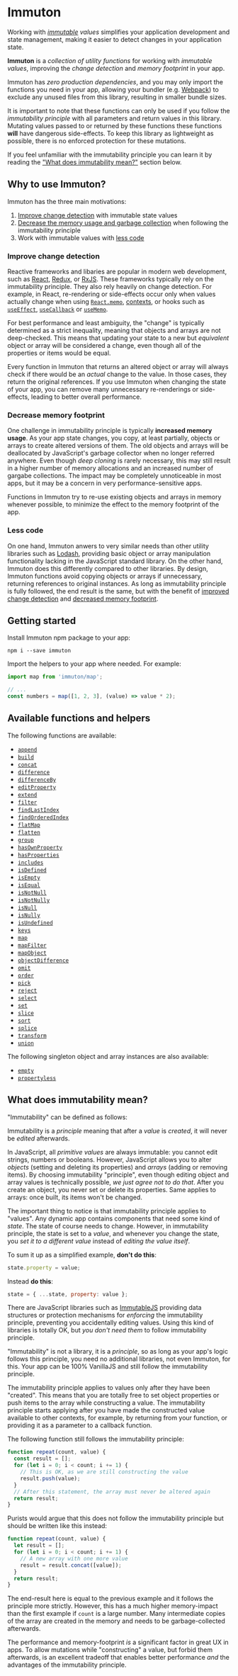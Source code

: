 # Immuton

Working with _[immutable](https://en.wikipedia.org/wiki/Immutable_object) values_ simplifies your application development and state management, making it easier to detect changes in your application state.

**Immuton** is a _collection of utility functions_ for working with _immutable values_, improving the _change detection_ and _memory footprint_ in your app.

Immuton has _zero production dependencies_, and you may only import the functions you need in your app, allowing your bundler (e.g. [Webpack](https://webpack.js.org/)) to exclude any unused files from this library, resulting in smaller bundle sizes.

It is important to note that these functions can only be used if you follow the _immutability principle_ with all parameters and return values in this library. Mutating values passed to or returned by these functions these functions **will** have dangerous side-effects. To keep this library as lightweight as possible, there is no enforced protection for these mutations.

If you feel unfamiliar with the immutability principle you can learn it by reading the ["What does immutability mean?"](#what-does-immutability-mean) section below.

## Why to use Immuton?

Immuton has the three main motivations:

1. [Improve change detection](#improve-change-detecion) with immutable state values
2. [Decrease the memory usage and garbage collection](#decrease-memory-footprint) when following the immutability principle
3. Work with immutable values with [less code](#less-code)

### Improve change detection

Reactive frameworks and libaries are popular in modern web development, such as [React](https://reactjs.org/), [Redux](https://redux.js.org/), or [RxJS](https://rxjs-dev.firebaseapp.com/). These frameworks typically rely on the immutability principle. They also rely heavily on change detection. For example, in React, re-rendering or side-effects occur only when values actually change when using [`React.memo`](https://reactjs.org/docs/react-api.html#reactmemo), [contexts](https://reactjs.org/docs/context.html), or hooks such as [`useEffect`](https://reactjs.org/docs/hooks-reference.html#useeffect), [`useCallback`](https://reactjs.org/docs/hooks-reference.html#usecallback) or [`useMemo`](https://reactjs.org/docs/hooks-reference.html#usememo).

For best performance and least ambiguity, the "change" is typically determined as a strict inequality, meaning that objects and arrays are not deep-checked. This means that updating your state to a new but _equivalent_ object or array will be considered a change, even though all of the properties or items would be equal.

Every function in Immuton that returns an altered object or array will always check if there would be an _actual_ change to the value. In those cases, they return the original references. If you use Immuton when changing the state of your app, you can remove many unnecessary re-renderings or side-effects, leading to better overall performance.

### Decrease memory footprint

One challenge in immutability principle is typically **increased memory usage**. As your app state changes, you copy, at least partially, objects or arrays to create altered versions of them. The old objects and arrays will be deallocated by JavaScript's garbage collector when no longer referred anywhere. Even though _deep cloning_ is rarely necessary, this may still result in a higher number of memory allocations and an increased number of gargabe collections. The impact may be completely unnoticeable in most apps, but it may be a concern in very performance-sensitive apps.

Functions in Immuton try to re-use existing objects and arrays in memory whenever possible, to minimize the effect to the memory footprint of the app.

### Less code

On one hand, Immuton anwers to very similar needs than other utility libraries such as [Lodash](https://lodash.com/), providing basic object or array manipulation functionality lacking in the JavaScript standard library.
On the other hand, Immuton does this differently compared to other libraries. By design, Immuton functions avoid copying objects or arrays if unnecessary, returning references to original instances. As long as immutability principle is fully followed, the end result is the same, but with the benefit of [improved change detection](#improve-change-detection) and [decreased memory footprint](#decrease-memory-footprint).

## Getting started

Install Immuton npm package to your app:

    npm i --save immuton

Import the helpers to your app where needed. For example:

```javascript
import map from 'immuton/map';

// ...
const numbers = map([1, 2, 3], (value) => value * 2);
```

## Available functions and helpers

The following functions are available:

- [`append`](./append.ts)
- [`build`](./build.ts)
- [`concat`](./concat.ts)
- [`difference`](./difference.ts)
- [`differenceBy`](./differenceBy.ts)
- [`editProperty`](./editProperty.ts)
- [`extend`](./extend.ts)
- [`filter`](./filter.ts)
- [`findLastIndex`](./findLastIndex.ts)
- [`findOrderedIndex`](./findOrderedIndex.ts)
- [`flatMap`](./flatMap.ts)
- [`flatten`](./flatten.ts)
- [`group`](./group.ts)
- [`hasOwnProperty`](./hasOwnProperty.ts)
- [`hasProperties`](./hasProperties.ts)
- [`includes`](./includes.ts)
- [`isDefined`](./isDefined.ts)
- [`isEmpty`](./isEmpty.ts)
- [`isEqual`](./isEqual.ts)
- [`isNotNull`](./isNotNull.ts)
- [`isNotNully`](./isNotNully.ts)
- [`isNull`](./isNull.ts)
- [`isNully`](./isNully.ts)
- [`isUndefined`](./isUndefined.ts)
- [`keys`](./keys.ts)
- [`map`](./map.ts)
- [`mapFilter`](./mapFilter.ts)
- [`mapObject`](./mapObject.ts)
- [`objectDifference`](./objectDifference.ts)
- [`omit`](./omit.ts)
- [`order`](./order.ts)
- [`pick`](./pick.ts)
- [`reject`](./reject.ts)
- [`select`](./select.ts)
- [`set`](./set.ts)
- [`slice`](./slice.ts)
- [`sort`](./sort.ts)
- [`splice`](./splice.ts)
- [`transform`](./transform.ts)
- [`union`](./union.ts)

The following singleton object and array instances are also available:

- [`empty`](./empty.ts)
- [`propertyless`](./propertyless.ts)

## What does immutability mean?

"Immutability" can be defined as follows:

Immutability is a _principle_ meaning that after a _value_ is _created_, it will never be _edited_ afterwards.

In JavaScript, all _primitive values_ are always immutable: you cannot edit strings, numbers or booleans. However, JavaScript allows you to alter _objects_ (setting and deleting its properties) and _arrays_ (adding or removing items). By choosing immutability "principle", even though editing object and array values is technically possible, _we just agree not to do that_. After you create an object, you never set or delete its properties. Same applies to arrays: once built, its items won't be changed.

The important thing to notice is that immutability principle applies to "values". Any dynamic app contains components that need some kind of _state_. The state of course needs to change.
However, in immutability principle, the state is set to a _value_, and whenever you change the state, you _set it to a different value_ instead of _editing the value itself_.

To sum it up as a simplified example, **don't do this**:

```javascript
state.property = value;
```

Instead **do this**:

```javascript
state = { ...state, property: value };
```

There are JavaScript libraries such as [ImmutableJS](https://github.com/immutable-js/immutable-js) providing data structures or protection mechanisms for _enforcing_ the immutability principle, preventing you accidentally editing values. Using this kind of libraries is totally OK, but _you don't need them_ to follow immutability principle.

"Immutability" is not a library, it is a _principle_, so as long as your app's logic follows this principle, you need no additional libraries, not even Immuton, for this. Your app can be 100% VanillaJS and still follow the immutability principle.

The immutability principle applies to values only after they have been "created".
This means that you are totally free to set object properties or push items to the array while constructing a value. The immutability principle starts applying after you have made the constructed value available to other contexts, for example, by returning from your function, or providing it as a parameter to a callback function.

The following function still follows the immutability principle:

```javascript
function repeat(count, value) {
  const result = [];
  for (let i = 0; i < count; i += 1) {
    // This is OK, as we are still constructing the value
    result.push(value);
  }
  // After this statement, the array must never be altered again
  return result;
}
```

Purists would argue that this does not follow the immutability principle but should be written like this instead:

```javascript
function repeat(count, value) {
  let result = [];
  for (let i = 0; i < count; i += 1) {
    // A new array with one more value
    result = result.concat([value]);
  }
  return result;
}
```

The end-result here is equal to the previous example and it follows the principle more strictly. However, this has a much higher memory-impact than the first example if `count` is a large number. Many intermediate copies of the array are created in the memory and needs to be garbage-collected afterwards.

The performance and memory-footprint _is_ a significant factor in great UX in apps. To allow mutations while "constructing" a value, but forbid them afterwards, is an excellent tradeoff that enables better performance _and_
the advantages of the immutability principle.
